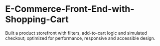 # E-Commerce-Front-End-with-Shopping-Cart
Built a product storefront with filters, add-to-cart logic and simulated checkout; optimized for performance, responsive and accessible design.
